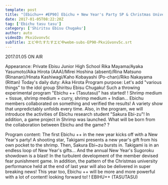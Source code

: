 ```yaml
---
template: post
title: "[Ebichu++ #EP90] Ebichu + New Year's Party SP & Christmas University Art Super Breaking News"
date: 2017-01-05T08:22:20Z
tag: ['Ebichu tasu tasu']
category: ['Shiritsu Ebisu Chugaku']
author: auto 
videoID: PkxiGvonv5c
subTitle: エビ中たすたすエビ中webm-subs-EP90-PkxiGvonv5c.srt
---
```

2017.01.05 ON AIR

Appearance: Private Ebisu Junior High School
Rika Mayama/Ayaka Yasumoto/Aika Hirota (AAA)/Mirei Hoshina (absent)/Rina Matsuno (Rinanan)/Hinata Kashiwagi/Kaho Kobayashi (Po-chan)/Riko Nakayama (Rittan)
Today's daily duty: Aika Hirota
Program purpose: Let's add "various things" to the idol group Shiritsu Ebisu Chugaku! Such a throwing experimental program "Ebichu ++ (Tasutasu)" has started! !
Shrimp medium + tissue, shrimp medium + curry, shrimp medium + Indian... Ebichu members collaborated on something and verified the results!
A variety show that unpredictably unfolds every time.
Also, in the program, we will introduce the activities of Ebichu research student "Sakura Ebi-zu"!
In addition, a game project in Shrimp was launched. What will be born from the collaboration between Ebichu and the game? ?

Program content: The first Ebichu ++ in the new year kicks off with a New Year's party! A shooting star, Takigami presents a new year's gift from his own pocket to the shrimp. Then, Sakura Ebi~zu bursts in. Takigami is in an endless loop of New Year's gifts... And the annual New Year's Sugoroku showdown is a blast! In the turbulent development of the member devised fear punishment game. In addition, the pattern of the Christmas university performance held at the end of last year will also be delivered in super breaking news! This year too, Ebichu ++ will be more and more powerful with a lot of content! looking forward to! !
EBIHU++ (TASUTASU)
